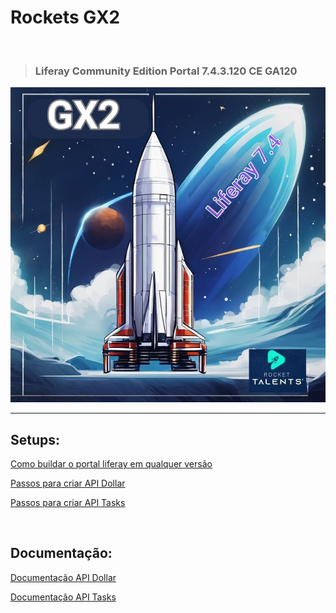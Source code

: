 # Rockets GX2 

<br>

>### Liferay Community Edition Portal 7.4.3.120 CE GA120

<img src="/Conteudo_rockets/Desafio2/arq/Img/1.jpg" alt="" width="600">



<br>

---

## Setups:

[Como buildar o portal liferay em qualquer versão](/Conteudo_rockets/Desafio2/arq/Markdown/Como%20buildar%20o%20portal%20Liferay%20em%20qualquer%20versao.md) <br>

[Passos para criar API Dollar](/Conteudo/1%20-%20Trilha%20Inicial/1%20Inicio.md) <br>

[Passos para criar API Tasks](/Conteudo_rockets/Desafio2/arq/Markdown/Passos%20para%20criar%20API%20Tasks.md) <br>

<br>

## Documentação:


[Documentação API Dollar](/Conteudo_rockets/Desafio2/arq/Markdown/Documentação%20API%20Dollar.md) <br>

[Documentação API Tasks](/Conteudo_rockets/Desafio2/arq/Markdown/Documentação%20API%20Tasks.md) <br>

